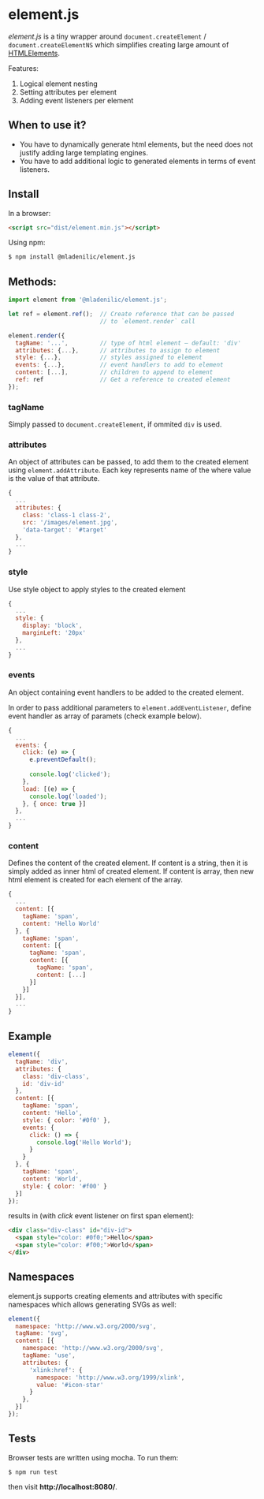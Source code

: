 # element.js

_element.js_ is a tiny wrapper around `document.createElement` / `document.createElementNS` which simplifies creating large amount of [HTMLElements](https://developer.mozilla.org/en-US/docs/Web/API/HTMLElement).

Features:
1. Logical element nesting
2. Setting attributes per element
3. Adding event listeners per element

## When to use it?
- You have to dynamically generate html elements, but the need does not justify adding large templating engines.
- You have to add additional logic to generated elements in terms of event listeners.

## Install

In a browser:
```html
<script src="dist/element.min.js"></script>
```

Using npm:
```bash
$ npm install @mladenilic/element.js
```

## Methods:

```js
import element from '@mladenilic/element.js';

let ref = element.ref();  // Create reference that can be passed
                          // to `element.render` call

element.render({
  tagName: '...',         // type of html element – default: 'div'
  attributes: {...},      // attributes to assign to element
  style: {...},           // styles assigned to element
  events: {...},          // event handlers to add to element
  content: [...],         // children to append to element
  ref: ref                // Get a reference to created element
});
```

### tagName
Simply passed to `document.createElement`, if ommited `div` is used.

### attributes
An object of attributes can be passed, to add them to the created element using `element.addAttribute`. 
Each key represents name of the where value is the value of that attribute.

```js
{
  ...
  attributes: {
    class: 'class-1 class-2',
    src: '/images/element.jpg',
    'data-target': '#target'
  },
  ...
}
```

### style
Use style object to apply styles to the created element

```js
{
  ...
  style: {
    display: 'block',
    marginLeft: '20px'
  },
  ...
}
```

### events
An object containing event handlers to be added to the created element.

In order to pass additional parameters to `element.addEventListener`, define event handler as array of paramets (check example below).

```js
{
  ...
  events: {
    click: (e) => {
      e.preventDefault();
    
      console.log('clicked');
    },
    load: [(e) => {
      console.log('loaded');
    }, { once: true }]
  },
  ...
}
```

### content
Defines the content of the created element. If content is a string, then it is simply added as inner html of created element.
If content is array, then new html element is created for each element of the array.

```js
{
  ...
  content: [{
    tagName: 'span',
    content: 'Hello World'
  }, {
    tagName: 'span',
    content: [{
      tagName: 'span',
      content: [{
        tagName: 'span',
        content: [...]
      }]
    }]
  }],
  ...
}  
```

## Example
```js
element({
  tagName: 'div',
  attributes: {
    class: 'div-class',
    id: 'div-id'
  },
  content: [{
    tagName: 'span',
    content: 'Hello',
    style: { color: '#0f0' },
    events: {
      click: () => {
        console.log('Hello World');
      }
    }
  }, {
    tagName: 'span',
    content: 'World',
    style: { color: '#f00' }
  }]
});
```

results in (with _click_ event listener on first span element):

```html
<div class="div-class" id="div-id">
  <span style="color: #0f0;">Hello</span>
  <span style="color: #f00;">World</span>
</div>
```

## Namespaces
element.js supports creating elements and attributes with specific namespaces which allows generating SVGs as well:
```js
element({
  namespace: 'http://www.w3.org/2000/svg',
  tagName: 'svg',
  content: [{
    namespace: 'http://www.w3.org/2000/svg',
    tagName: 'use',
    attributes: {
      'xlink:href': {
        namespace: 'http://www.w3.org/1999/xlink',
        value: '#icon-star'
      }
    },
  }]
});
```

## Tests

Browser tests are written using mocha. To run them:
```
$ npm run test
```
then visit **http://localhost:8080/**.
